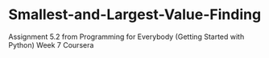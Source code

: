 # Smallest-and-Largest-Value-Finding
Assignment 5.2 from Programming for Everybody (Getting Started with Python) Week 7 Coursera
